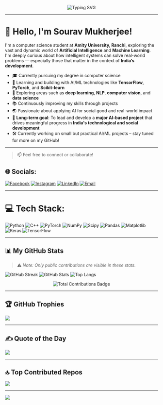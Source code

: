 <p align="center">
  <img src="https://readme-typing-svg.herokuapp.com?font=Fira+Code&size=28&pause=1000&color=6C63FF&center=true&vCenter=true&width=800&lines=Hi+There+👋,+I'm+SAMMY!;🚀+Passionate+about+Machine+Learning;🤖+Enthusiast+in+Artificial+Intelligence" alt="Typing SVG" />
</p>

---
# 👋 Hello, I'm Sourav Mukherjee!

I'm a computer science student at **Amity University, Ranchi**, exploring the vast and dynamic world of **Artificial Intelligence** and **Machine Learning**. I'm deeply curious about how intelligent systems can solve real-world problems — especially those that matter in the context of **India’s development**.

- 🎓 Currently pursuing my degree in computer science  
- 🤖 Learning and building with AI/ML technologies like **TensorFlow**, **PyTorch**, and **Scikit-learn**  
- 🧠 Exploring areas such as **deep learning**, **NLP**, **computer vision**, and **data science**  
- 📚 Continuously improving my skills through projects  
- 🌏 Passionate about applying AI for social good and real-world impact  
- 🚀 **Long-term goal**: To lead and develop a **major AI-based project** that drives meaningful progress in **India's technological and social development**  
- 🛠️ Currently working on small but practical AI/ML projects – stay tuned for more on my GitHub!

---

> 📫 Feel free to connect or collaborate!

## 🌐 Socials:
[![Facebook](https://img.shields.io/badge/Facebook-%231877F2.svg?logo=Facebook&logoColor=white)](https://www.facebook.com/profile.php?id=100024005292274) 
[![Instagram](https://img.shields.io/badge/Instagram-%23E4405F.svg?logo=Instagram&logoColor=white)](https://instagram.com/sourav2244_) 
[![LinkedIn](https://img.shields.io/badge/LinkedIn-%230077B5.svg?logo=linkedin&logoColor=white)](https://www.linkedin.com/in/sourav-mukherjee-553134329/) 
[![Email](https://img.shields.io/badge/Email-D14836?logo=gmail&logoColor=white)](mailto:souravmukherjee1584@gmail.com) 

---

# 💻 Tech Stack:
![Python](https://img.shields.io/badge/python-3670A0?style=for-the-badge&logo=python&logoColor=ffdd54) 
![C++](https://img.shields.io/badge/c++-%2300599C.svg?style=for-the-badge&logo=c%2B%2B&logoColor=white) 
![PyTorch](https://img.shields.io/badge/PyTorch-%23EE4C2C.svg?style=for-the-badge&logo=PyTorch&logoColor=white) 
![NumPy](https://img.shields.io/badge/numpy-%23013243.svg?style=for-the-badge&logo=numpy&logoColor=white) 
![Scipy](https://img.shields.io/badge/SciPy-%230C55A5.svg?style=for-the-badge&logo=scipy&logoColor=white) 
![Pandas](https://img.shields.io/badge/pandas-%23150458.svg?style=for-the-badge&logo=pandas&logoColor=white) 
![Matplotlib](https://img.shields.io/badge/Matplotlib-%23ffffff.svg?style=for-the-badge&logo=Matplotlib&logoColor=black) 
![Keras](https://img.shields.io/badge/Keras-%23D00000.svg?style=for-the-badge&logo=Keras&logoColor=white) 
![TensorFlow](https://img.shields.io/badge/TensorFlow-%23FF6F00.svg?style=for-the-badge&logo=TensorFlow&logoColor=white)

---

## 📊 My GitHub Stats

> ⚠️ *Note: Only public contributions are visible in these stats.*

![GitHub Streak](https://github-readme-streak-stats.herokuapp.com/?user=Souravs-Codes&theme=tokyonight&hide_border=false)
![GitHub Stats](https://github-readme-stats.vercel.app/api?username=Souravs-Codes&show_icons=true&theme=tokyonight)
![Top Langs](https://github-readme-stats.vercel.app/api/top-langs/?username=Souravs-Codes&layout=compact&theme=tokyonight)

<p align="center">
  <img src="https://img.shields.io/badge/👨‍💻_Total_Contributions_(Public_+_Private)-400%2B-success?style=for-the-badge&logo=github" alt="Total Contributions Badge"/>
</p>


---

## 🏆 GitHub Trophies
![](https://github-profile-trophy.vercel.app/?username=Souravs-Codes&theme=radical&no-frame=false&no-bg=false&margin-w=4)

---

## ✍️ Quote of the Day
![](https://quotes-github-readme.vercel.app/api?type=horizontal&theme=radical)

---

## 🔝 Top Contributed Repos
![](https://github-contributor-stats.vercel.app/api?username=Souravs-Codes&limit=5&theme=radical&combine_all_yearly_contributions=true)

---

[![](https://visitcount.itsvg.in/api?id=Souravs-Codes&icon=0&color=1)](https://visitcount.itsvg.in)
